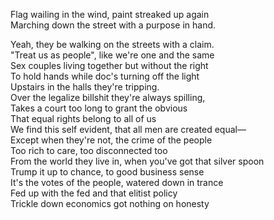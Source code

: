 Flag wailing in the wind, paint streaked up again  
Marching down the street with a purpose in hand.  

Yeah, they be walking on the streets with a claim.  
"Treat us as people", like we're one and the same  
Sex couples living together but without the right  
To hold hands while doc's turning off the light  
Upstairs in the halls they're tripping.  
Over the legalize billshit they're always spilling,  
Takes a court too long to grant the obvious  
That equal rights belong to all of us  
We find this self evident, that all men are created equal—  
Except when they're not, the crime of the people  
Too rich to care, too disconnected too  
From the world they live in, when you've got that silver spoon  
Trump it up to chance, to good business sense  
It's the votes of the people, watered down in trance  
Fed up with the fed and that elitist policy  
Trickle down economics got nothing on honesty  
